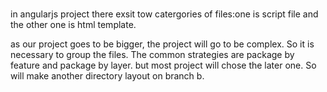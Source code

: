 #

in angularjs project there exsit tow catergories of files:one is script file
and the other one is html template.

as our project goes to be bigger,  the project will go to be complex. So it is
necessary to group the files. The common strategies are package by feature and
package by layer.
but most project will chose the later one. So will make another directory
layout on branch b.
